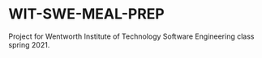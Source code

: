 # WIT-SWE-MEAL-PREP
Project for Wentworth Institute of Technology Software Engineering class spring 2021.
